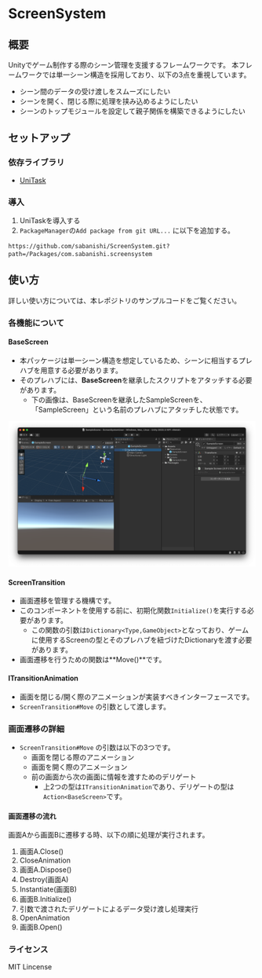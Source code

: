 # ScreenSystem

## 概要

Unityでゲーム制作する際のシーン管理を支援するフレームワークです。
本フレームワークでは単一シーン構造を採用しており、以下の3点を重視しています。

- シーン間のデータの受け渡しをスムーズにしたい
- シーンを開く、閉じる際に処理を挟み込めるようにしたい
- シーンのトップモジュールを設定して親子関係を構築できるようにしたい

## セットアップ

### 依存ライブラリ

- [UniTask](https://github.com/Cysharp/UniTask)

### 導入

1. UniTaskを導入する
2. `PackageManager`の`Add package from git URL...` に以下を追加する。

```
https://github.com/sabanishi/ScreenSystem.git?path=/Packages/com.sabanishi.screensystem
```

## 使い方

詳しい使い方については、本レポジトリのサンプルコードをご覧ください。

### 各機能について

#### BaseScreen

- 本パッケージは単一シーン構造を想定しているため、シーンに相当するプレハブを用意する必要があります。
- そのプレハブには、**BaseScreen**を継承したスクリプトをアタッチする必要があります。
  - 下の画像は、BaseScreenを継承したSampleScreenを、「SampleScreen」という名前のプレハブにアタッチした状態です。

![Image1](images/image1.png)

#### ScreenTransition

- 画面遷移を管理する機構です。
- このコンポーネントを使用する前に、初期化関数`Initialize()`を実行する必要があります。
  - この関数の引数は`Dictionary<Type,GameObject>`となっており、ゲームに使用するScreenの型とそのプレハブを紐づけたDictionaryを渡す必要があります。
- 画面遷移を行うための関数は**Move()**です。

#### ITransitionAnimation

- 画面を閉じる/開く際のアニメーションが実装すべきインターフェースです。
- `ScreenTransition#Move` の引数として渡します。

### 画面遷移の詳細

- `ScreenTransition#Move` の引数は以下の3つです。
  - 画面を閉じる際のアニメーション
  - 画面を開く際のアニメーション
  - 前の画面から次の画面に情報を渡すためのデリゲート
    - 上2つの型は`ITransitionAnimation`であり、デリゲートの型は`Action<BaseScreen>`です。

#### 画面遷移の流れ

画面Aから画面Bに遷移する時、以下の順に処理が実行されます。

1. 画面A.Close()
2. CloseAnimation
3. 画面A.Dispose()
4. Destroy(画面A)
5. Instantiate(画面B)
6. 画面B.Initialize()
7. 引数で渡されたデリゲートによるデータ受け渡し処理実行
8. OpenAnimation
9. 画面B.Open()

### ライセンス

MIT Lincense
